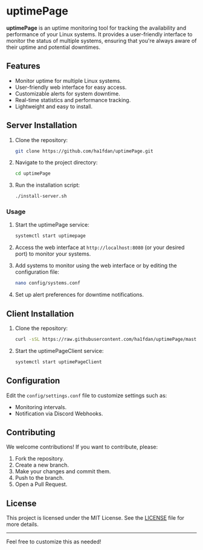 # uptimePage

**uptimePage** is an uptime monitoring tool for tracking the availability and performance of your Linux systems. It provides a user-friendly interface to monitor the status of multiple systems, ensuring that you're always aware of their uptime and potential downtimes.

## Features

- Monitor uptime for multiple Linux systems.
- User-friendly web interface for easy access.
- Customizable alerts for system downtime.
- Real-time statistics and performance tracking.
- Lightweight and easy to install.

## Server Installation

1. Clone the repository:

   ```bash
   git clone https://github.com/ha1fdan/uptimePage.git
   ```

2. Navigate to the project directory:

   ```bash
   cd uptimePage
   ```

3. Run the installation script:

   ```bash
   ./install-server.sh
   ```

### Usage

1. Start the uptimePage service:

   ```bash
   systemctl start uptimepage
   ```

2. Access the web interface at `http://localhost:8080` (or your desired port) to monitor your systems.

3. Add systems to monitor using the web interface or by editing the configuration file:

   ```bash
   nano config/systems.conf
   ```

4. Set up alert preferences for downtime notifications.

## Client Installation

1. Clone the repository:

   ```bash
   curl -sSL https://raw.githubusercontent.com/ha1fdan/uptimePage/master/clientInstall.sh | bash
   ```

2. Start the uptimePageClient service:

   ```bash
   systemctl start uptimePageClient
   ```


## Configuration

Edit the `config/settings.conf` file to customize settings such as:

- Monitoring intervals.
- Notification via Discord Webhooks.

## Contributing

We welcome contributions! If you want to contribute, please:

1. Fork the repository.
2. Create a new branch.
3. Make your changes and commit them.
4. Push to the branch.
5. Open a Pull Request.

## License

This project is licensed under the MIT License. See the [LICENSE](LICENSE) file for more details.

---

Feel free to customize this as needed!
